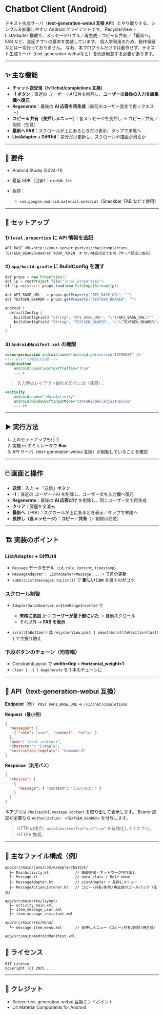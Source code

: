 # Chatbot Client (Android)

テキスト生成サーバ（**text-generation-webui 互換 API**）とやり取りする、シンプル＆拡張しやすい Android クライアントです。
RecyclerView + ListAdapter 構成で、メッセージバブル／再生成／コピー＆共有／「最新へ」FAB など、会話アプリの基本を実装しています。
個人学習用のため、動作保証などは一切行っておりません。
なお、本プログラムだけでは動作せず、テキスト生成サーバ（text-generation-webuiなど）を別途用意する必要があります。

---


## ✨ 主な機能

* **チャット送受信（/v1/chat/completions 互換）**
* **-1 ボタン**：直近の *ユーザー＋AI* 2件を削除し、**ユーザーの最後の入力を編集欄へ復元**
* **Regenerate**：最後の **AI 応答を再生成**（直前のユーザー発言で再リクエスト）
* **コピー & 共有（長押しメニュー）**：各メッセージを長押し → コピー／共有／削除（任意）
* **最新へ FAB**：スクロールが上にあるときだけ表示、タップで末尾へ
* **ListAdapter + DiffUtil**：差分だけ更新し、スクロールや描画が滑らか
---

## 🧰 要件

* Android Studio (2024-11)
* 最低 SDK（目安）：`minSdk 24+`
* 依存：

  * `com.google.android.material:material`（Snackbar, FAB などで使用）

---

## 🔧 セットアップ

### 1) `local.properties` に API 情報を追記

```properties
API_BASE_URL=http://your-server:port/v1/chat/completions
TEXTGEN_BEARER=Bearer YOUR_TOKEN  # ない場合は空でも可（サーバ設定に依存）
```

### 2) `app/build.gradle` に BuildConfig を渡す

```gradle
def props = new Properties()
def lp = rootProject.file("local.properties")
if (lp.exists()) props.load(new FileInputStream(lp))

def API_BASE_URL   = props.getProperty("API_BASE_URL", "")
def TEXTGEN_BEARER = props.getProperty("TEXTGEN_BEARER", "")

android {
  defaultConfig {
    buildConfigField "String", "API_BASE_URL", "\"${API_BASE_URL}\""
    buildConfigField "String", "TEXTGEN_BEARER", "\"${TEXTGEN_BEARER}\""
  }
}
```

### 3) `AndroidManifest.xml` の権限

```xml
<uses-permission android:name="android.permission.INTERNET" />
<!-- HTTP の場合は必要 -->
<application
    android:usesCleartextTraffic="true"
    ... >
```

> 入力時のレイアウト崩れを防ぐには（任意）：

```xml
<activity
    android:name=".MainActivity"
    android:windowSoftInputMode="stateHidden|adjustResize"
    ... />
```

---

## ▶️ 実行方法

1. 上のセットアップを行う
2. 実機 or エミュレータで **Run**
3. API サーバ（text-generation-webui 互換）が起動していることを確認

---

## 🖱️ 画面と操作

* **送信**：入力 → 「送信」ボタン
* **-1**：直近の *ユーザー＋AI* を削除し、ユーザー文を入力欄へ復元
* **Regenerate**：最後の **AI 応答だけ** を削除し、同じユーザー文で再生成
* **クリア**：履歴を全消去
* **最新へ**（FAB）：スクロールが上にあるとき表示／タップで末尾へ
* **長押し（各メッセージ）**：**コピー**／**共有**（／削除は任意）

---

## 🏗️ 実装のポイント

### ListAdapter + DiffUtil

* `Message` データモデル（`id`, `role`, `content`, `timestamp`）
* `MessageAdapter : ListAdapter<Message, ...>` で差分更新
* `submitList(messages.toList())` で **新しい List** を渡すのがコツ

### スクロール制御

* `AdapterDataObserver.onItemRangeInserted` で

  * **末尾に追加** かつ **ユーザーが最下部にいた** → 自動スクロール
  * それ以外 → **FAB を表示**
* `scrollToBottom()` は `recyclerView.post { smoothScrollToPosition(last) }` で空振り防止

### 下段ボタンのチェーン（均等幅）

* ConstraintLayout で **width=0dp + Horizontal\_weight=1**
* `Clear | -1 | Regenerate` を 1 本のチェーンに

---

## 🔌 API（text-generation-webui 互換）

**Endpoint**（例）
`POST $API_BASE_URL` → `/v1/chat/completions`

**Request（最小例）**

```json
{
  "messages": [
    { "role": "user", "content": "Hello" }
  ],
  "mode": "chat-instruct",
  "character": "Example",
  "instruction_template": "Command-R"
}
```

**Response（利用パス）**

```json
{
  "choices": [
    {
      "message": { "content": "こんにちは！" }
    }
  ]
}
```

本アプリは `choices[0].message.content` を取り出して表示します。
Bearer 認証が必要なら `Authorization: <TEXTGEN_BEARER>` を付与します。

> HTTP の場合、`usesCleartextTraffic="true"` を有効化してください。HTTPS 推奨。

---

## 📁 主なファイル構成（例）

```
app/src/main/java/com/example/chatbot/
  ├─ MainActivity.kt            // 画面制御・ネットワーク呼び出し
  ├─ Message.kt                 // data class / Role enum
  ├─ MessageAdapter.kt          // ListAdapter + 長押しメニュー
  ├─ MessageActionListener.kt   // コピー/共有/削除/再生成のコールバック（任意）

app/src/main/res/layout/
  ├─ activity_main.xml
  ├─ item_message_user.xml
  ├─ item_message_assistant.xml

app/src/main/res/menu/
  └─ message_item_menu.xml      // 長押しメニュー（コピー/共有/削除/再生成）

app/src/main/AndroidManifest.xml
```



## 🔑 ライセンス

```
MIT License
Copyright (c) 2025 ...
```

---

## 📣 クレジット

* Server: text-generation-webui 互換エンドポイント
* UI: Material Components for Android


